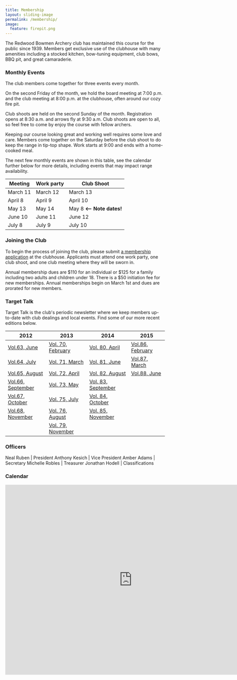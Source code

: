 ```yaml
---
title: Membership
layout: sliding-image
permalink: /membership/
image:
  feature: firepit.png
---
```


The Redwood Bowmen Archery club has maintained this course for the public since 1939.
Members get exclusive use of the clubhouse with many amenities including a stocked kitchen, bow-tuning equipment, club bows, BBQ pit, and great camaraderie.

### Monthly Events

The club members come together for three events every month.

On the second Friday of the month, we hold the board meeting at 7:00 p.m. and the club meeting at 8:00 p.m. at the clubhouse, often around our cozy fire pit.

Club shoots are held on the second Sunday of the month.
Registration opens at 8:30 a.m. and arrows fly at 9:30 a.m.
Club shoots are open to all, so feel free to come by enjoy the course with fellow archers.

Keeping our course looking great and working well requires some love and care.
Members come together on the Saturday before the club shoot to do keep the range in tip-top shape.
Work starts at 9:00 and ends with a home-cooked meal.

The next few monthly events are shown in this table, see the calendar further below
for more details, including events that may impact range availability.

Meeting   | Work party   | Club Shoot
----------|--------------|-----------
March 11  | March 12     | March 13
April 8   | April 9      | April 10
May 13    | May 14       | May 8  **<-- Note dates!**
June 10   | June 11      | June 12
July 8    | July 9       | July 10

### Joining the Club

To begin the process of joining the club, please submit [a membership application](/files/joinrebo.pdf) at the clubhouse.
Applicants must attend one work party, one club shoot, and one club meeting where they will be sworn in.

Annual membership dues are $110 for an individual or $125 for a family including two adults and children under 18.
There is a $50 initiation fee for new memberships.
Annual memberships begin on March 1st and dues are prorated for new members.

### Target Talk

Target Talk is the club's periodic newsletter where we keep members up-to-date with club dealings and local events.
Find some of our more recent editions below.

|         2012            |         2013            |         2014             |        2015            |
|-------------------------|-------------------------|--------------------------|------------------------|
|[Vol.63, June][v63]      |[Vol. 70, February][v70] |[Vol. 80, April][v80]     |[Vol.86, February][v86] |
|[Vol.64, July][v64]      |[Vol. 71, March][v71]    |[Vol. 81, June][v81]      |[Vol.87, March][v87] |
|[Vol.65, August][v65]    |[Vol. 72, April][v72]    |[Vol. 82, August][v82]    |[Vol.88, June][v88] |
|[Vol.66, September][v66] |[Vol. 73, May][v73]      |[Vol. 83, September][v83] | |
|[Vol.67, October][v67]   |[Vol. 75, July][v75]     |[Vol. 84, October][v84]   | |
|[Vol.68, November][v68]  |[Vol. 76, August][v76]   |[Vol. 85, November][v85]  | |
|                         |[Vol. 79, November][v79] |                          | |

[v63]: </files/tt/Target Talk - Vol 63.pdf>
[v64]: </files/tt/Target Talk - Vol 64.pdf>
[v65]: </files/tt/Target Talk - Vol 65.pdf>
[v66]: </files/tt/Target Talk - Vol 66.pdf>
[v67]: </files/tt/Target Talk - Vol 67.pdf>
[v68]: </files/tt/Target Talk - Vol 68.pdf>
[v70]: </files/tt/Target Talk - Vol 70.pdf>
[v71]: </files/tt/Target Talk - Vol 71.pdf>
[v72]: </files/tt/Target Talk - Vol 72.pdf>
[v73]: </files/tt/Target Talk - Vol 73.pdf>
[v75]: </files/tt/Target Talk - Vol 75.pdf>
[v76]: </files/tt/Target Talk - Vol 76.pdf>
[v79]: </files/tt/Target Talk - Vol 79.pdf>
[v80]: </files/tt/Target Talk - Vol 80.pdf>
[v81]: </files/tt/Target Talk - Vol 81.pdf>
[v82]: </files/tt/Target Talk - Vol 82.pdf>
[v83]: </files/tt/Target Talk - Vol 83.pdf>
[v84]: </files/tt/Target Talk - Vol 84.pdf>
[v85]: </files/tt/Target Talk - Vol 85.pdf>
[v86]: </files/tt/Target Talk - Vol 86.pdf>
[v87]: </files/tt/Target Talk - Vol 87.pdf>
[v88]: </files/tt/Target Talk - Vol 88.pdf>


### Officers

Neal Ruben      | President
Anthony Kesich  | Vice President
Amber Adams     | Secretary
Michelle Robles | Treasurer
Jonathan Hodell | Classifications


### Calendar

<iframe src="https://calendar.google.com/calendar/embed?src=g8hohsehmtora80p6o8jjq7i0c%40group.calendar.google.com&ctz=America/Los_Angeles" style="border: 0" width="800" height="600" frameborder="0" scrolling="no"></iframe>
